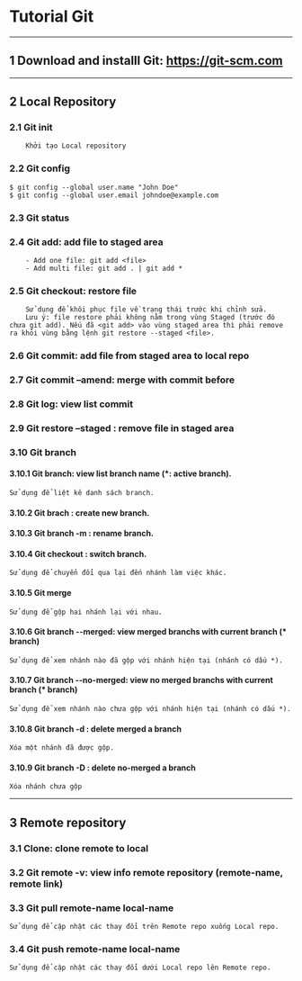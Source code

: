 # Tutorial Git
--------------------------------------------------------------

## 1	Download and installl Git: https://git-scm.com
--------------------------------------------------------------

## 2	Local Repository
### 2.1	Git init
        Khởi tạo Local repository
### 2.2 Git config
	$ git config --global user.name "John Doe"
	$ git config --global user.email johndoe@example.com
### 2.3	Git status
### 2.4	Git add: add file to staged area
        - Add one file: git add <file>
        - Add multi file: git add . | git add *
### 2.5	Git checkout: restore file
        Sử dụng để khôi phục file về trạng thái trước khi chỉnh sửa.
        Lưu ý: file restore phải không nằm trong vùng Staged (trước đó chưa git add). Nếu đã <git add> vào vùng staged area thì phải remove ra khỏi vùng bằng lệnh git restore --staged <file>.
### 2.6	Git commit: add file from staged area to local repo
### 2.7	Git commit –amend: merge with commit before
### 2.8	Git log: view list commit
### 2.9	Git restore –staged <file>: remove file in staged area
### 3.10 Git branch
#### 3.10.1 Git branch: view list branch name (*: active branch).
	Sử dụng để liệt kê danh sách branch.
#### 3.10.2 Git brach <name-branch>: create new branch.
#### 3.10.3 Git branch -m <name-branch>: rename branch.
#### 3.10.4 Git checkout <name-branch>: switch branch.
	Sử dụng để chuyển đổi qua lại đến nhánh làm việc khác.
#### 3.10.5 Git merge <name-branch-merge>
	Sử dụng để gộp hai nhánh lại với nhau.
#### 3.10.6 Git branch --merged: view merged branchs with current branch (* branch)
	Sử dụng để xem nhánh nào đã gộp với nhánh hiện tại (nhánh có dấu *).
#### 3.10.7 Git branch --no-merged: view no merged branchs with current branch (* branch)
	Sử dụng để xem nhánh nào chưa gộp với nhánh hiện tại (nhánh có dấu *).
#### 3.10.8 Git branch -d <name-branch>: delete merged a branch
	Xóa một nhánh đã được gộp.
#### 3.10.9 Git branch -D <name-branch>: delete no-merged a branch
	Xóa nhánh chưa gộp

--------------------------------------------------------------
## 3    Remote repository
### 3.1 Clone: clone remote to local
### 3.2 Git remote -v: view info remote repository (remote-name, remote link)
### 3.3 Git pull remote-name local-name
	Sử dụng để cập nhật các thay đổi trên Remote repo xuống Local repo.
### 3.4 Git push remote-name local-name
	Sử dụng để cập nhật các thay đổi dưới Local repo lên Remote repo.








